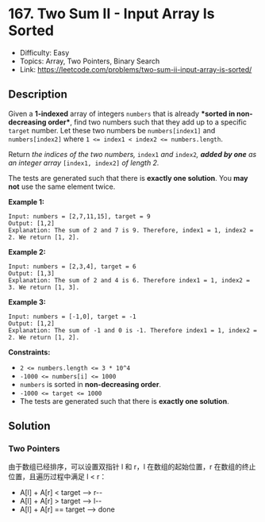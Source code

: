 # 167. Two Sum II - Input Array Is Sorted

- Difficulty: Easy
- Topics: Array, Two Pointers, Binary Search
- Link: https://leetcode.com/problems/two-sum-ii-input-array-is-sorted/

## Description

Given a **1-indexed** array of integers `numbers` that is already **\*sorted in non-decreasing order\***, find two numbers such that they add up to a specific `target` number. Let these two numbers be `numbers[index1]` and `numbers[index2]` where `1 <= index1 < index2 <= numbers.length`.

Return _the indices of the two numbers,_ `index1` _and_ `index2`_, **added by one** as an integer array_ `[index1, index2]` _of length 2._

The tests are generated such that there is **exactly one solution**. You **may not** use the same element twice.

**Example 1:**

```
Input: numbers = [2,7,11,15], target = 9
Output: [1,2]
Explanation: The sum of 2 and 7 is 9. Therefore, index1 = 1, index2 = 2. We return [1, 2].
```

**Example 2:**

```
Input: numbers = [2,3,4], target = 6
Output: [1,3]
Explanation: The sum of 2 and 4 is 6. Therefore index1 = 1, index2 = 3. We return [1, 3].
```

**Example 3:**

```
Input: numbers = [-1,0], target = -1
Output: [1,2]
Explanation: The sum of -1 and 0 is -1. Therefore index1 = 1, index2 = 2. We return [1, 2].
```

**Constraints:**

- `2 <= numbers.length <= 3 * 10^4`
- `-1000 <= numbers[i] <= 1000`
- `numbers` is sorted in **non-decreasing order**.
- `-1000 <= target <= 1000`
- The tests are generated such that there is **exactly one solution**.

## Solution

### Two Pointers

由于数组已经排序，可以设置双指针 l 和 r，l 在数组的起始位置，r 在数组的终止位置，且遍历过程中满足 l < r：

- A[l] + A[r] < target --> r--
- A[l] + A[r] > target --> l--
- A[l] + A[r] == target --> done

